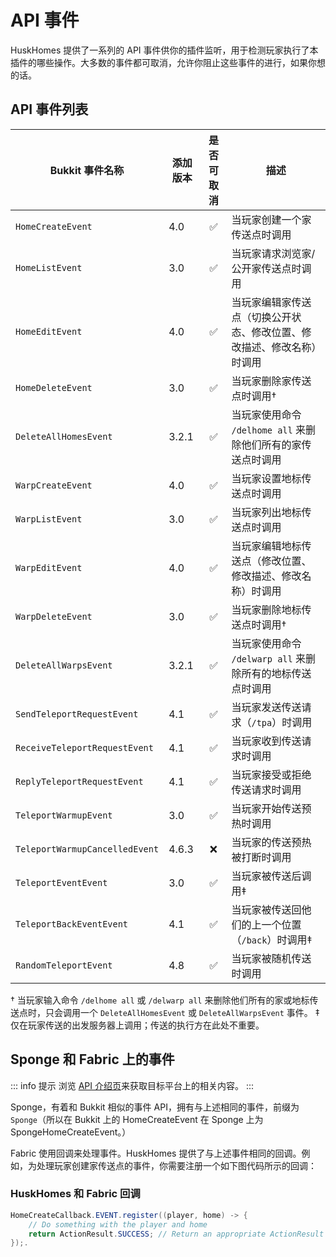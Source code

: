 # API 事件
HuskHomes 提供了一系列的 API 事件供你的插件监听，用于检测玩家执行了本插件的哪些操作。大多数的事件都可取消，允许你阻止这些事件的进行，如果你想的话。

## API 事件列表

|Bukkit 事件名称|添加版本|是否可取消|描述|
|---|---|:---:|---|
|`HomeCreateEvent`|4.0|✅|当玩家创建一个家传送点时调用|
|`HomeListEvent`|3.0|✅|当玩家请求浏览家/公开家传送点时调用|
|`HomeEditEvent`|4.0|✅|当玩家编辑家传送点（切换公开状态、修改位置、修改描述、修改名称）时调用|
|`HomeDeleteEvent`|3.0|✅|当玩家删除家传送点时调用†|
|`DeleteAllHomesEvent`|3.2.1|✅|当玩家使用命令 `/delhome all` 来删除他们所有的家传送点时调用|
|`WarpCreateEvent`|4.0|✅|当玩家设置地标传送点时调用|
|`WarpListEvent`|3.0|✅|当玩家列出地标传送点时调用|
|`WarpEditEvent`|4.0|✅|当玩家编辑地标传送点（修改位置、修改描述、修改名称）时调用|
|`WarpDeleteEvent`|3.0|✅|当玩家删除地标传送点时调用†|
|`DeleteAllWarpsEvent`|3.2.1|✅|当玩家使用命令 `/delwarp all` 来删除所有的地标传送点时调用|
|`SendTeleportRequestEvent`|4.1|✅|当玩家发送传送请求（`/tpa`）时调用|
|`ReceiveTeleportRequestEvent`|4.1|✅|当玩家收到传送请求时调用|
|`ReplyTeleportRequestEvent`|4.1|✅|当玩家接受或拒绝传送请求时调用|
|`TeleportWarmupEvent`|3.0|✅|当玩家开始传送预热时调用|
|`TeleportWarmupCancelledEvent`|4.6.3|❌|当玩家的传送预热被打断时调用|
|`TeleportEventEvent`|3.0|✅|当玩家被传送后调用‡|
|`TeleportBackEventEvent`|4.1|✅|当玩家被传送回他们的上一个位置（`/back`）时调用‡|
|`RandomTeleportEvent`|4.8|✅|当玩家被随机传送时调用|

† 当玩家输入命令 `/delhome all` 或 `/delwarp all` 来删除他们所有的家或地标传送点时，只会调用一个 `DeleteAllHomesEvent` 或 `DeleteAllWarpsEvent` 事件。
‡ 仅在玩家传送的出发服务器上调用；传送的执行方在此处不重要。

## Sponge 和 Fabric 上的事件

::: info 提示
浏览 [API 介绍页](developers.api.md)来获取目标平台上的相关内容。
:::

Sponge，有着和 Bukkit 相似的事件 API，拥有与上述相同的事件，前缀为 `Sponge`（所以在 Bukkit 上的 HomeCreateEvent 在 Sponge 上为 SpongeHomeCreateEvent。）

Fabric 使用回调来处理事件。HuskHomes 提供了与上述事件相同的回调。例如，为处理玩家创建家传送点的事件，你需要注册一个如下图代码所示的回调：

### HuskHomes 和 Fabric 回调

```Java
HomeCreateCallback.EVENT.register((player, home) -> {
    // Do something with the player and home
    return ActionResult.SUCCESS; // Return an appropriate ActionResult
});.
```